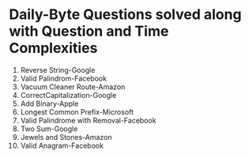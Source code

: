 # Daily-Byte Questions solved along with Question and Time Complexities

1. Reverse String-Google
2. Valid Palindrom-Facebook
3. Vacuum Cleaner Route-Amazon	
4. CorrectCapitalization-Google
5. Add Binary-Apple
6. Longest Common Prefix-Microsoft
7. Valid Palindrome with Removal-Facebook
8. Two Sum-Google
9. Jewels and Stones-Amazon
10. Valid Anagram-Facebook	